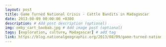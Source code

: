 ```yaml
---
layout: post
title: Game Turned National Crisis - Cattle Bandits in Madagascar
date: 2013-08-09 00:00:00 +0300
description: # Add post description (optional)
img: omby_cart_baobab.jpg # Add image post (optional)
tags: [exploration, culture, Madagascar] # add tag
link: https://blog.nationalgeographic.org/2013/08/09/game-turned-national-crisis-cattle-bandits-in-madagascar
---
```

